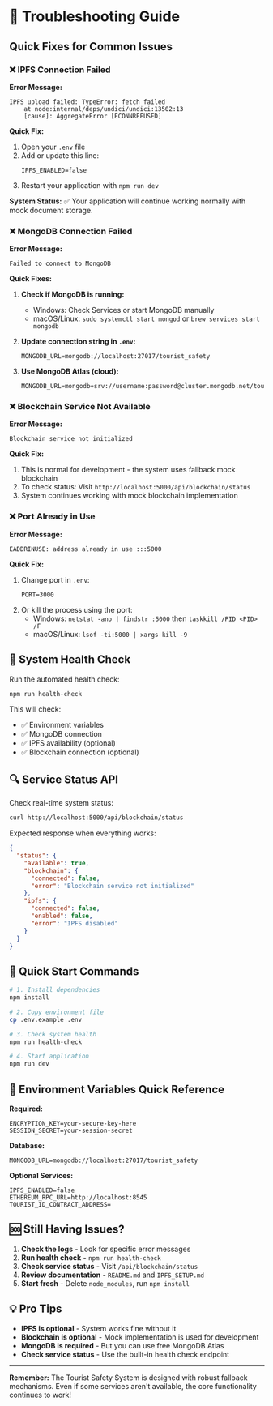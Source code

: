 # 🔧 Troubleshooting Guide

## Quick Fixes for Common Issues

### ❌ IPFS Connection Failed

**Error Message:**
```
IPFS upload failed: TypeError: fetch failed
    at node:internal/deps/undici/undici:13502:13
    [cause]: AggregateError [ECONNREFUSED]
```

**Quick Fix:**
1. Open your `.env` file
2. Add or update this line:
   ```env
   IPFS_ENABLED=false
   ```
3. Restart your application with `npm run dev`

**System Status:** ✅ Your application will continue working normally with mock document storage.

### ❌ MongoDB Connection Failed

**Error Message:**
```
Failed to connect to MongoDB
```

**Quick Fixes:**
1. **Check if MongoDB is running:**
   - Windows: Check Services or start MongoDB manually
   - macOS/Linux: `sudo systemctl start mongod` or `brew services start mongodb`

2. **Update connection string in `.env`:**
   ```env
   MONGODB_URL=mongodb://localhost:27017/tourist_safety
   ```

3. **Use MongoDB Atlas (cloud):**
   ```env
   MONGODB_URL=mongodb+srv://username:password@cluster.mongodb.net/tourist_safety
   ```

### ❌ Blockchain Service Not Available

**Error Message:**
```
Blockchain service not initialized
```

**Quick Fix:**
1. This is normal for development - the system uses fallback mock blockchain
2. To check status: Visit `http://localhost:5000/api/blockchain/status`
3. System continues working with mock blockchain implementation

### ❌ Port Already in Use

**Error Message:**
```
EADDRINUSE: address already in use :::5000
```

**Quick Fix:**
1. Change port in `.env`:
   ```env
   PORT=3000
   ```
2. Or kill the process using the port:
   - Windows: `netstat -ano | findstr :5000` then `taskkill /PID <PID> /F`
   - macOS/Linux: `lsof -ti:5000 | xargs kill -9`

## 🏥 System Health Check

Run the automated health check:
```bash
npm run health-check
```

This will check:
- ✅ Environment variables
- ✅ MongoDB connection
- ✅ IPFS availability (optional)
- ✅ Blockchain connection (optional)

## 🔍 Service Status API

Check real-time system status:
```bash
curl http://localhost:5000/api/blockchain/status
```

Expected response when everything works:
```json
{
  "status": {
    "available": true,
    "blockchain": {
      "connected": false,
      "error": "Blockchain service not initialized"
    },
    "ipfs": {
      "connected": false,
      "enabled": false,
      "error": "IPFS disabled"
    }
  }
}
```

## 🚀 Quick Start Commands

```bash
# 1. Install dependencies
npm install

# 2. Copy environment file
cp .env.example .env

# 3. Check system health
npm run health-check

# 4. Start application
npm run dev
```

## 🔧 Environment Variables Quick Reference

**Required:**
```env
ENCRYPTION_KEY=your-secure-key-here
SESSION_SECRET=your-session-secret
```

**Database:**
```env
MONGODB_URL=mongodb://localhost:27017/tourist_safety
```

**Optional Services:**
```env
IPFS_ENABLED=false
ETHEREUM_RPC_URL=http://localhost:8545
TOURIST_ID_CONTRACT_ADDRESS=
```

## 🆘 Still Having Issues?

1. **Check the logs** - Look for specific error messages
2. **Run health check** - `npm run health-check`
3. **Check service status** - Visit `/api/blockchain/status`
4. **Review documentation** - `README.md` and `IPFS_SETUP.md`
5. **Start fresh** - Delete `node_modules`, run `npm install`

## 💡 Pro Tips

- **IPFS is optional** - System works fine without it
- **Blockchain is optional** - Mock implementation is used for development
- **MongoDB is required** - But you can use free MongoDB Atlas
- **Check service status** - Use the built-in health check endpoint

---

**Remember:** The Tourist Safety System is designed with robust fallback mechanisms. Even if some services aren't available, the core functionality continues to work!